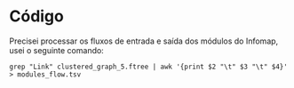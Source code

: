 # Código
Precisei processar os fluxos de entrada e saída dos módulos do Infomap, usei o seguinte comando:
```
grep "Link" clustered_graph_5.ftree | awk '{print $2 "\t" $3 "\t" $4}' > modules_flow.tsv
```

